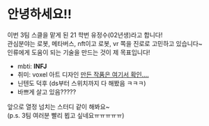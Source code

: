 # 안녕하세요!!
이번 3팀 스클을 맡게 된 21 학번 유정수(02년생)라고 합니다!                
관심분야는 로봇, 메타버스, nft이고 로봇, vr 쪽을 진로로 고민하고 있습니다~               
인류에게 도움이 되는 기술을 만드는 것이 제 목표입니다!

- mbti: **INFJ**
- 취미: voxel 아트 디자인 [만든 작품은 여기서 확인....](https://www.instagram.com/revankaiser/?hl=ko)                 
- 닌텐도 덕후 (ds부터 스위치까지 다 해봤음 ㅋㅋㅋ)
- 바쁘게 살고 있음?????

      
앞으로 열정 넘치는 스터디 같이 해봐요~                      
(p.s. 3팀 여러분 빨리 뵙고 싶네요ㅠㅠㅠㅠㅠ)

